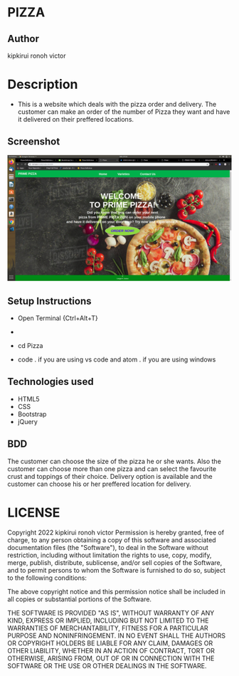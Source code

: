 # PIZZA
## Author
kipkirui ronoh victor

# Description
- This is a website which deals with the pizza order and delivery. The customer can make an order of the number of Pizza they want and have it delivered on their preffered locations.

## Screenshot
<img src="images/Screenshot.png">

## Setup Instructions
- Open Terminal {Ctrl+Alt+T}

- 

- cd Pizza

- code . if you are using vs code and atom . if you are using windows

## Technologies used
- HTML5
- CSS
- Bootstrap
- jQuery
## BDD
The customer can choose the size of the pizza he or she wants. Also the customer can choose more than one pizza and can select the favourite crust and toppings of their choice. Delivery option is available and the customer can choose his or her preffered location for delivery.


# LICENSE
Copyright 2022 kipkirui ronoh victor
Permission is hereby granted, free of charge, to any person obtaining a copy of this software and associated documentation files (the "Software"), to deal in the Software without restriction, including without limitation the rights to use, copy, modify, merge, publish, distribute, sublicense, and/or sell copies of the Software, and to permit persons to whom the Software is furnished to do so, subject to the following conditions:

The above copyright notice and this permission notice shall be included in all copies or substantial portions of the Software.

THE SOFTWARE IS PROVIDED "AS IS", WITHOUT WARRANTY OF ANY KIND, EXPRESS OR IMPLIED, INCLUDING BUT NOT LIMITED TO THE WARRANTIES OF MERCHANTABILITY, FITNESS FOR A PARTICULAR PURPOSE AND NONINFRINGEMENT. IN NO EVENT SHALL THE AUTHORS OR COPYRIGHT HOLDERS BE LIABLE FOR ANY CLAIM, DAMAGES OR OTHER LIABILITY, WHETHER IN AN ACTION OF CONTRACT, TORT OR OTHERWISE, ARISING FROM, OUT OF OR IN CONNECTION WITH THE SOFTWARE OR THE USE OR OTHER DEALINGS IN THE SOFTWARE.
